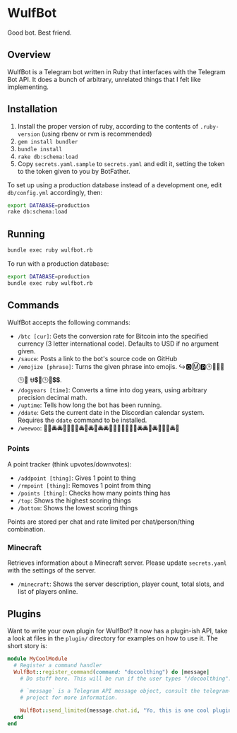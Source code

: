 # WulfBot

Good bot. Best friend.

## Overview

WulfBot is a Telegram bot written in Ruby that interfaces with the Telegram Bot
API. It does a bunch of arbitrary, unrelated things that I felt like
implementing.

## Installation

1. Install the proper version of ruby, according to the contents of
   `.ruby-version` (using rbenv or rvm is recommended)
2. `gem install bundler`
3. `bundle install`
4. `rake db:schema:load`
5. Copy `secrets.yaml.sample` to `secrets.yaml` and edit it, setting the token
   to the token given to you by BotFather.

To set up using a production database instead of a development one, edit
`db/config.yml` accordingly, then:

```bash
export DATABASE=production
rake db:schema:load
```

## Running

```bash
bundle exec ruby wulfbot.rb
```

To run with a production database:
```bash
export DATABASE=production
bundle exec ruby wulfbot.rb
```

## Commands

WulfBot accepts the following commands:

- `/btc [cur]`: Gets the conversion rate for Bitcoin into the specified currency
  (3 letter international code). Defaults to USD if no argument given.
- `/sauce`: Posts a link to the bot's source code on GitHub
- `/emojize [phrase]`: Turns the given phrase into emojis. ↪️🅾Ⓜ️🅿️🕒📧➕📧🕒💴 ⛎💲📧🕒📧💲💲.
- `/dogyears [time]`: Converts a time into dog years, using arbitrary precision
  decimal math.
- `/uptime`: Tells how long the bot has been running.
- `/ddate`: Gets the current date in the Discordian calendar system. Requires
  the `ddate` command to be installed.
- `/weewoo`: 🚨🐺🚔🚔🚨🐺🚨🐺🚔🐺🚔🐺🚔🚔🐺🐺🐺🐺🚨🐺🚨🚔🚔🚨🚔🐺🐺🐺🚔🚨

### Points
A point tracker (think upvotes/downvotes):
- `/addpoint [thing]`: Gives 1 point to thing
- `/rmpoint [thing]`: Removes 1 point from thing
- `/points [thing]`: Checks how many points thing has
- `/top`: Shows the highest scoring things
- `/bottom`: Shows the lowest scoring things

Points are stored per chat and rate limited per chat/person/thing combination.

### Minecraft
Retrieves information about a Minecraft server. Please update `secrets.yaml`
with the settings of the server.
- `/minecraft`: Shows the server description, player count, total slots, and
  list of players online.

## Plugins

Want to write your own plugin for WulfBot? It now has a plugin-ish API, take a
look at files in the `plugin/` directory for examples on how to use it. The
short story is:

```ruby
module MyCoolModule
  # Register a command handler
  WulfBot::register_command(command: "docoolthing") do |message|
    # Do stuff here. This will be run if the user types "/docoolthing".

    # `message` is a Telegram API message object, consult the telegram-bot-ruby
    # project for more information.

    WulfBot::send_limited(message.chat.id, "Yo, this is one cool plugin!")
  end
end
```
